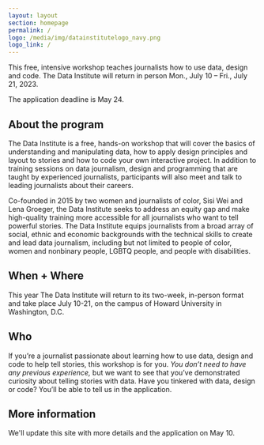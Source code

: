 ```yaml
---
layout: layout
section: homepage
permalink: /
logo: /media/img/datainstitutelogo_navy.png
logo_link: /
---
```


<div class="page-intro">
    <p class="big-type">This free, intensive workshop teaches journalists how to&nbsp;use data, design and code. The Data Institute will return in person Mon., July 10 – Fri., July 21, 2023.</p>
    <p class="big-type">The application deadline is May 24.</p>
</div>


<span id="what"></span>

## About the program

The Data Institute is a free, hands-on workshop that will cover the basics of understanding and manipulating data, how to apply design principles and layout to stories and how to code your own interactive project. In addition to training sessions on data journalism, design and programming that are taught by experienced journalists, participants will also meet and talk to leading journalists about their careers.

Co-founded in 2015 by two women and journalists of color, Sisi Wei and Lena Groeger, the Data Institute seeks to address an equity gap and make high-quality training more accessible for all journalists who want to tell powerful stories. The Data Institute equips journalists from a broad array of social, ethnic and economic backgrounds with the technical skills to create and lead data journalism, including but not limited to people of color, women and nonbinary people, LGBTQ people, and people with disabilities.


<span id="when-where"></span>

## When + Where

This year The Data Institute will return to its two-week, in-person format and take place July 10-21, on the campus of Howard University in Washington, D.C.


<span id="who"></span>

## Who

If you’re a journalist passionate about learning how to use data, design and code to help tell stories, this workshop is for you. _You don’t need to have any previous experience,_ but we want to see that you’ve demonstrated curiosity about telling stories with data. Have you tinkered with data, design or code? You’ll be able to tell us in the application.


<span id="more"></span>

## More information

We'll update this site with more details and the application on May 10. 

<span id="faqs"></span>
